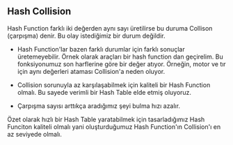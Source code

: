 ## Hash Collision
Hash Function farklı iki değerden aynı sayı üretilirse bu duruma Collison (çarpışma) denir. Bu olay istediğimiz bir durum değildir. <br>

- Hash Function'lar bazen farklı durumlar için farklı sonuçlar üretemeyebilir. Örnek olarak araçları bir hash function dan geçirelim. Bu fonksiyonumuz son harflerine göre bir değer atıyor. Örneğin, motor ve tır için aynı değerleri ataması Collision'a neden oluyor.

- Collision sorunuyla az karşılaşabilmek için kaliteli bir Hash Function olmalı. Bu sayede verimli bir Hash Table elde etmiş oluyoruz.

- Çarpışma sayısı arttıkça aradığımız şeyi bulma hızı azalır.

Özet olarak hızlı bir Hash Table yaratabilmek için tasarladığımız Hash Funciton kaliteli olmalı yani oluşturduğumuz Hash Function'ın Collision'ı en az seviyede olmalı.
